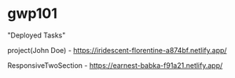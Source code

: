 # gwp101

"Deployed Tasks"

project(John Doe) - https://iridescent-florentine-a874bf.netlify.app/

ResponsiveTwoSection - https://earnest-babka-f91a21.netlify.app/
